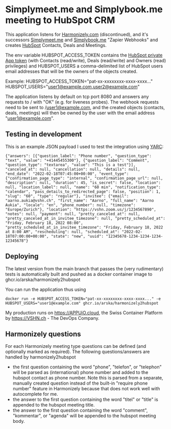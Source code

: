 # Simplymeet.me and Simplybook.me meeting to HubSpot CRM

This application listens for [Harmonizely.com](https://harmonizely.com/?fpr=aarno62) (discontinued), and it's successors [Simplymeet.me](https://simplymeet.me) and [Simplybook.me](https://affiliate.simplybook.me/idevaffiliate.php?id=6802) "Zapier Webhooks" and creates [HubSpot](https://hubspot.com) Contacts, Deals and Meetings.

The env variable HUBSPOT_ACCESS_TOKEN contains the [HubSpot private App token](https://developers.hubspot.com/docs/api/private-apps) (with Contacts (read/write), Deals (read/write) and Owners (read) privileges) and HUBSPOT_USERS a comma-delimited list of HubSpot users email addresses that will be the owners of the objects created.

Example:
HUBSPOT_ACCESS_TOKEN="pat-xx-xxxxxxxx-xxxx-xxxx..."
HUBSPOT_USERS="user1@example.com,user2@example.com"

The application listens by default on tcp port 8080 and answers any requests to / with "OK" (e.g. for liveness probes). The webhook requests need to be sent to /user1@example.com, and the created objects (contacts, deals, meetings) will then be owned by the user with the email address "user1@example.com".

## Testing in development

This is an example JSON payload I used to test the integration using [YARC](https://chrome.google.com/webstore/detail/yet-another-rest-client/ehafadccdcdedbhcbddihehiodgcddpl?hl=en):

```
{"answers": [{"question_label": "Phone number", "question_type": "text", "value": "+41445455300"}, {"question_label": "Comment", "question_type": "textarea", "value": "This is a test"}], "canceled_at": null, "cancellation": null, "details": null, "end_date": "2022-02-18T07:45:00+00:00", "event_type": {"confirmation_page_type": "internal", "confirmation_page_url": null, "description": null, "duration": 45, "is_secret": false, "location": null, "location_label": null, "name": "60 min", "notification_type": "calendar", "pass_details_to_redirected_page": false, "position": 1, "slug": "60", "type": "regular"}, "invitee": {"email": "aarno.aukia@vshn.ch", "first_name": "Aarno", "full_name": "Aarno Aukia", "locale": "en", "phone_number": null, "timezone": "Europe/Zurich"}, "location": "https://vshn.zoom.us/j/1234567890", "notes": null, "payment": null, "pretty_canceled_at": null, "pretty_canceled_at_in_invitee_timezone": null, "pretty_scheduled_at": "Friday, February 18, 2022 08:00", "pretty_scheduled_at_in_invitee_timezone": "Friday, February 18, 2022 at 8:00 AM", "rescheduling": null, "scheduled_at": "2022-02-18T07:00:00+00:00", "state": "new", "uuid": "12345678-1234-1234-1234-12345678"}
```

## Deploying

The latest version from the main branch that passes the (very rudimentary) tests is automatically built and pushed as a docker container image to ghcr.io/arska/harmonizely2hubspot

You can run the application thus using
```
docker run -e HUBSPOT_ACCESS_TOKEN="pat-xx-xxxxxxxx-xxxx-xxxx..." -e HUBSPOT_USERS="user1@example.com" ghcr.io/arska/harmonizely2hubspot
```

My production runs on https://APPUiO.cloud, the Swiss Container Platform by https://VSHN.ch - The DevOps Company.

## Harmonizely questions

For each Harmonizely meeting type questions can be defined (and optionally marked as required). The following questions/answers are handled by harmonizely2hubspot

* the first question containing the word "phone", "telefon", or "telephon" will be parsed as (international) phone number and added to the hubspot contact as phone number. Note this is parsed from a separate, manually created question instead of the built-in "require phone number" feature in Harmonizely because that does not work well with autocomplete for me.
* the answer to the first question containing the word "titel" or "title" is appended to the hubspot meeting title.
* the answer to the first question containing the word "comment", "kommentar", or "agenda" will be appended to the hubspot meeting body.
